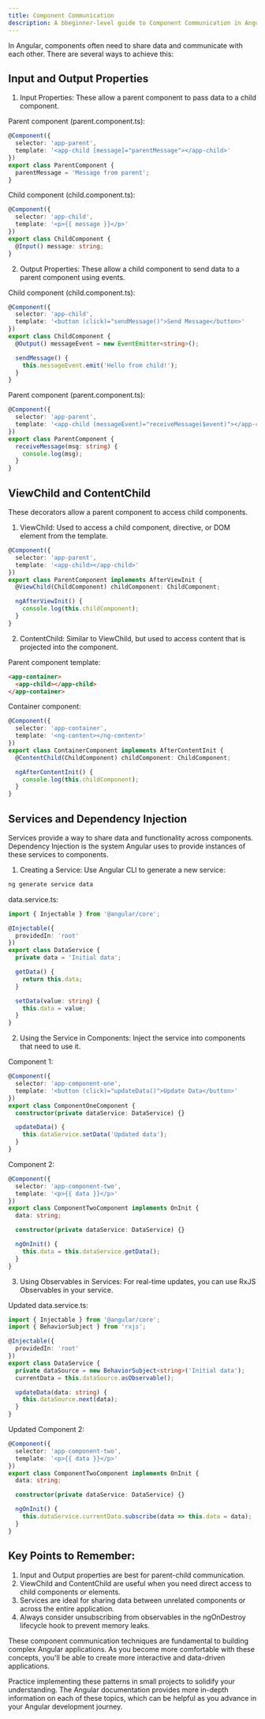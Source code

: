 ```yaml
---
title: Component Communication
description: A bbeginner-level guide to Component Communication in Angular
---
```

In Angular, components often need to share data and communicate with each other. There are several ways to achieve this:

## Input and Output Properties

1. Input Properties:
These allow a parent component to pass data to a child component.

Parent component (parent.component.ts):
```typescript
@Component({
  selector: 'app-parent',
  template: '<app-child [message]="parentMessage"></app-child>'
})
export class ParentComponent {
  parentMessage = 'Message from parent';
}
```

Child component (child.component.ts):
```typescript
@Component({
  selector: 'app-child',
  template: '<p>{{ message }}</p>'
})
export class ChildComponent {
  @Input() message: string;
}
```

2. Output Properties:
These allow a child component to send data to a parent component using events.

Child component (child.component.ts):
```typescript
@Component({
  selector: 'app-child',
  template: '<button (click)="sendMessage()">Send Message</button>'
})
export class ChildComponent {
  @Output() messageEvent = new EventEmitter<string>();

  sendMessage() {
    this.messageEvent.emit('Hello from child!');
  }
}
```

Parent component (parent.component.ts):
```typescript
@Component({
  selector: 'app-parent',
  template: '<app-child (messageEvent)="receiveMessage($event)"></app-child>'
})
export class ParentComponent {
  receiveMessage(msg: string) {
    console.log(msg);
  }
}
```

## ViewChild and ContentChild

These decorators allow a parent component to access child components.

1. ViewChild:
Used to access a child component, directive, or DOM element from the template.

```typescript
@Component({
  selector: 'app-parent',
  template: '<app-child></app-child>'
})
export class ParentComponent implements AfterViewInit {
  @ViewChild(ChildComponent) childComponent: ChildComponent;

  ngAfterViewInit() {
    console.log(this.childComponent);
  }
}
```

2. ContentChild:
Similar to ViewChild, but used to access content that is projected into the component.

Parent component template:
```html
<app-container>
  <app-child></app-child>
</app-container>
```

Container component:
```typescript
@Component({
  selector: 'app-container',
  template: '<ng-content></ng-content>'
})
export class ContainerComponent implements AfterContentInit {
  @ContentChild(ChildComponent) childComponent: ChildComponent;

  ngAfterContentInit() {
    console.log(this.childComponent);
  }
}
```

## Services and Dependency Injection

Services provide a way to share data and functionality across components. Dependency Injection is the system Angular uses to provide instances of these services to components.

1. Creating a Service:
Use Angular CLI to generate a new service:

```sh
ng generate service data
```

data.service.ts:
```typescript
import { Injectable } from '@angular/core';

@Injectable({
  providedIn: 'root'
})
export class DataService {
  private data = 'Initial data';

  getData() {
    return this.data;
  }

  setData(value: string) {
    this.data = value;
  }
}
```

2. Using the Service in Components:
Inject the service into components that need to use it.

Component 1:
```typescript
@Component({
  selector: 'app-component-one',
  template: '<button (click)="updateData()">Update Data</button>'
})
export class ComponentOneComponent {
  constructor(private dataService: DataService) {}

  updateData() {
    this.dataService.setData('Updated data');
  }
}
```

Component 2:
```typescript
@Component({
  selector: 'app-component-two',
  template: '<p>{{ data }}</p>'
})
export class ComponentTwoComponent implements OnInit {
  data: string;

  constructor(private dataService: DataService) {}

  ngOnInit() {
    this.data = this.dataService.getData();
  }
}
```

3. Using Observables in Services:
For real-time updates, you can use RxJS Observables in your service.

Updated data.service.ts:
```typescript
import { Injectable } from '@angular/core';
import { BehaviorSubject } from 'rxjs';

@Injectable({
  providedIn: 'root'
})
export class DataService {
  private dataSource = new BehaviorSubject<string>('Initial data');
  currentData = this.dataSource.asObservable();

  updateData(data: string) {
    this.dataSource.next(data);
  }
}
```

Updated Component 2:
```typescript
@Component({
  selector: 'app-component-two',
  template: '<p>{{ data }}</p>'
})
export class ComponentTwoComponent implements OnInit {
  data: string;

  constructor(private dataService: DataService) {}

  ngOnInit() {
    this.dataService.currentData.subscribe(data => this.data = data);
  }
}
```

## Key Points to Remember:

1. Input and Output properties are best for parent-child communication.
2. ViewChild and ContentChild are useful when you need direct access to child components or elements.
3. Services are ideal for sharing data between unrelated components or across the entire application.
4. Always consider unsubscribing from observables in the ngOnDestroy lifecycle hook to prevent memory leaks.

These component communication techniques are fundamental to building complex Angular applications. As you become more comfortable with these concepts, you'll be able to create more interactive and data-driven applications.

Practice implementing these patterns in small projects to solidify your understanding. The Angular documentation provides more in-depth information on each of these topics, which can be helpful as you advance in your Angular development journey.